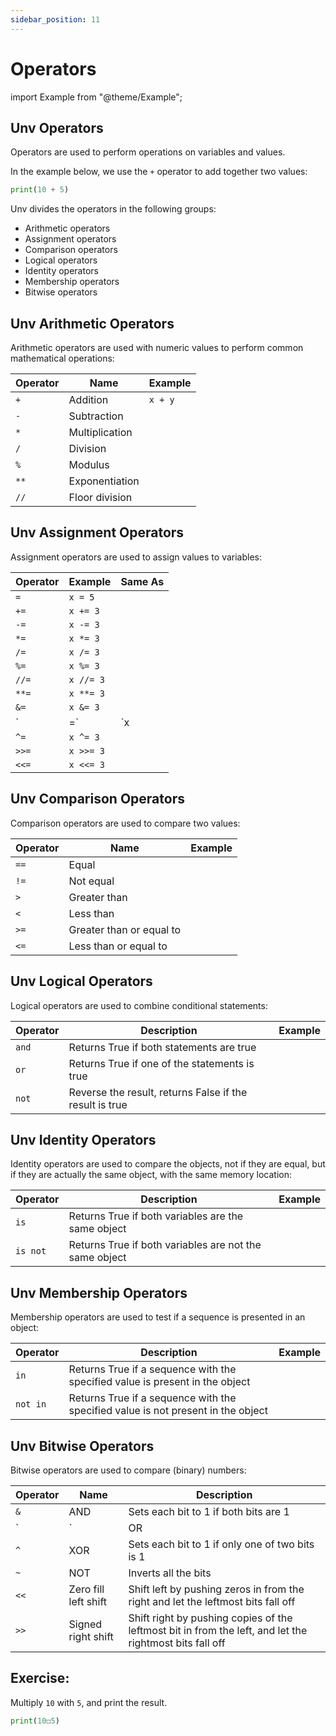 ```yaml
---
sidebar_position: 11
---
```

# Operators

import Example from "@theme/Example";

## Unv Operators

Operators are used to perform operations on variables and values.

In the example below, we use the `+` operator to add together two values:

```py
print(10 + 5)
```

Unv divides the operators in the following groups:

- Arithmetic operators
- Assignment operators
- Comparison operators
- Logical operators
- Identity operators
- Membership operators
- Bitwise operators

## Unv Arithmetic Operators

Arithmetic operators are used with numeric values to perform common mathematical operations:

Operator|Name|Example
-|-|-
`+`|Addition|`x + y`| <Example code="x + y"/>
`-`|Subtraction|<Example code="x - y"/>
`*`|Multiplication|<Example code="x * y"/>
`/`|Division|<Example code="x / y"/>
`%`|Modulus|<Example code="x % y"/>
`**`|Exponentiation|<Example code="x ** y"/>
`//`|Floor division|<Example code="x // y"/>

## Unv Assignment Operators

Assignment operators are used to assign values to variables:

Operator|Example|Same As
-|-|-
`=`|`x = 5`|<Example code="x = 5"/>
`+=`|`x += 3`|<Example code="x = x + 3"/>
`-=`|`x -= 3`|<Example code="x = x - 3"/>
`*=`|`x *= 3`|<Example code="x = x * 3"/>
`/=`|`x /= 3`|<Example code="x = x / 3"/>
`%=`|`x %= 3`|<Example code="x = x % 3"/>
`//=`|`x //= 3`|<Example code="x = x // 3"/>
`**=`|`x **= 3`|<Example code="x = x ** 3"/>
`&=`|`x &= 3`|<Example code="x = x & 3"/>
`|=`|`x |= 3`|<Example code="x = x | 3"/>
`^=`|`x ^= 3`|<Example code="x = x ^ 3"/>
`>>=`|`x >>= 3`|<Example code="x = x >> 3"/>
`<<=`|`x <<= 3`|<Example code="x = x << 3"/>

## Unv Comparison Operators

Comparison operators are used to compare two values:

Operator|Name|Example
-|-|-
`==`|Equal|<Example code="x == y"/>
`!=`|Not equal|<Example code="x != y"/>
`>`|Greater than|<Example code="x > y"/>
`<`|Less than|<Example code="x < y"/>
`>=`|Greater than or equal to|<Example code="x >= y"/>
`<=`|Less than or equal to|<Example code="x <= y"/>

## Unv Logical Operators

Logical operators are used to combine conditional statements:

Operator|Description|Example
-|-|-
`and`|Returns True if both statements are true|<Example code="x < 5 and x < 10"/>
`or`|Returns True if one of the statements is true|<Example code="x < 5 or x < 4"/>
`not`|Reverse the result, returns False if the result is true|<Example code="not(x < 5 and x < 10)"/>

## Unv Identity Operators

Identity operators are used to compare the objects, not if they are equal, but if they are actually the same object, with the same memory location:

Operator|Description|Example
-|-|-
`is`|Returns True if both variables are the same object|<Example code="x is y"/>
`is not`|Returns True if both variables are not the same object|<Example code="x is not y"/>

## Unv Membership Operators

Membership operators are used to test if a sequence is presented in an object:

Operator|Description|Example
-|-|-
`in`|Returns True if a sequence with the specified value is present in the object|<Example code="x in y"/>
`not in`|Returns True if a sequence with the specified value is not present in the object|<Example code="x not in y"/>

## Unv Bitwise Operators

Bitwise operators are used to compare (binary) numbers:

Operator|Name|Description
-|-|-
`&`|AND|Sets each bit to 1 if both bits are 1
`|`|OR|Sets each bit to 1 if one of two bits is 1
`^`|XOR|Sets each bit to 1 if only one of two bits is 1
`~`|NOT|Inverts all the bits
`<<`|Zero fill left shift|Shift left by pushing zeros in from the right and let the leftmost bits fall off
`>>`|Signed right shift|Shift right by pushing copies of the leftmost bit in from the left, and let the rightmost bits fall off  

## Exercise:

Multiply `10` with `5`, and print the result.

```py
print(10☐5)
```
